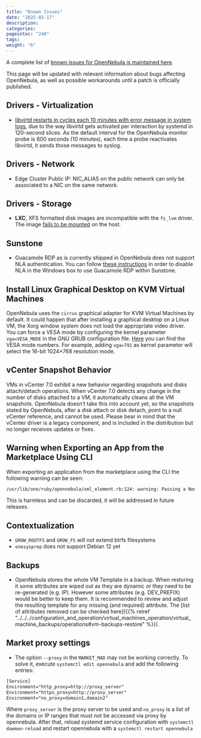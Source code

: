 ```yaml
---
title: "Known Issues"
date: "2025-02-17"
description:
categories:
pageintoc: "248"
tags:
weight: "6"
---
```


<a id="known-issues"></a>

<!--# Known Issues -->

A complete list of [known issues for OpenNebula is maintained here](https://github.com/OpenNebula/one/issues?q=is%3Aopen+is%3Aissue+label%3A%22Type%3A+Bug%22+label%3A%22Status%3A+Accepted%22).

This page will be updated with relevant information about bugs affecting OpenNebula, as well as possible workarounds until a patch is officially published.

## Drivers - Virtualization

- [libvirtd restarts in cycles each 10 minutes with error message in system logs](https://github.com/OpenNebula/one/issues/6463), due to the way libvirtd gets activated per interaction by systemd in 120-second slices. As the default interval for the OpenNebula monitor probe is 600 seconds (10 minutes), each time a probe reactivates libvirtd, it sends those messages to syslog.

## Drivers - Network

- Edge Cluster Public IP: NIC_ALIAS on the public network can only be associated to a NIC on the same network.

## Drivers - Storage

- **LXC**, XFS formatted disk images are incompatible with the `fs_lvm` driver. The image [fails to be mounted](https://github.com/OpenNebula/one/issues/5802) on the host.

## Sunstone

- Guacamole RDP as is currently shipped in OpenNebula does not support NLA authentication. You can follow [these instructions](https://www.parallels.com/blogs/ras/disabling-network-level-authentication/) in order to disable NLA in the Windows box to use Guacamole RDP within Sunstone.

## Install Linux Graphical Desktop on KVM Virtual Machines

OpenNebula uses the `cirrus` graphical adapter for KVM Virtual Machines by default. It could happen that after installing a graphical desktop on a Linux VM, the Xorg window system does not load the appropriate video driver. You can force a VESA mode by configuring the kernel parameter `vga=VESA_MODE` in the GNU GRUB configuration file. [Here](https://en.wikipedia.org/wiki/VESA_BIOS_Extensions#Linux_video_mode_numbers/) you can find the VESA mode numbers. For example, adding `vga=791` as kernel parameter will select the 16-bit 1024×768 resolution mode.

## vCenter Snapshot Behavior

VMs in vCenter 7.0 exhibit a new behavior regarding snapshots and disks attach/detach operations. When vCenter 7.0 detects any change in the number of disks attached to a VM, it automatically cleans all the VM snapshots. OpenNebula doesn’t take this into account yet, so the snapshots stated by OpenNebula, after a disk attach or disk detach, point to a null vCenter reference, and cannot be used. Please bear in mind that the vCenter driver is a legacy component, and is included in the distribution but no longer receives updates or fixes.

## Warning when Exporting an App from the Marketplace Using CLI

When exporting an application from the marketplace using the CLI the following warning can be seen:

```default
/usr/lib/one/ruby/opennebula/xml_element.rb:124: warning: Passing a Node as the second parameter to Node.new is deprecated. Please pass a Document instead, or prefer an alternative constructor like Node#add_child. This will become an error in a future release of Nokogiri.
```

This is harmless and can be discarded, it will be addressed in future releases.

## Contextualization

- `GROW_ROOTFS` and `GROW_FS` will not extend btrfs filesystems
- `onesysprep` does not support Debian 12 yet

## Backups

- OpenNebula stores the whole VM Template in a backup. When restoring it some attributes are wiped out as they are dynamic or they need to be re-generated (e.g. IP). However some attributes (e.g. DEV_PREFIX) would be better to keep them. It is recommended to review and adjust the resulting template for any missing (and required) attribute. The [list of attributes removed can be checked here]({{% relref "../../../configuration_and_operation/virtual_machines_operation/virtual_machine_backups/operations#vm-backups-restore" %}}).

## Market proxy settings

- The option `--proxy` in the `MARKET_MAD` may not be working correctly. To solve it, execute `systemctl edit opennebula` and add the following entries:

```default
[Service]
Environment="http_proxy=http://proxy_server"
Environment="https_proxy=http://proxy_server"
Environment="no_proxy=domain1,domain2"
```

Where `proxy_server` is the proxy server to be used and `no_proxy` is a list of the domains or IP ranges that must not be accessed via proxy by opennebula. After that, reload systemd service configuration with `systemctl daemon-reload` and restart opennebula with a `systemctl restart opennebula`
